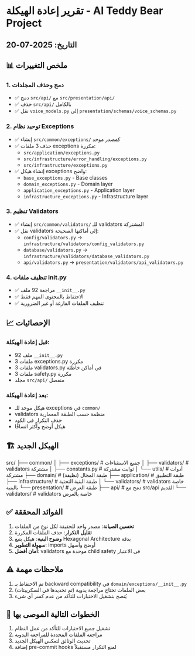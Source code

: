 # تقرير إعادة الهيكلة - AI Teddy Bear Project

## التاريخ: 2025-07-20

## 📊 ملخص التغييرات

### 1. دمج وحذف المجلدات
- ✅ دمج `src/api/` مع `src/presentation/api/`
- ✅ حذف `src/api/` بالكامل
- ✅ نقل `voice_models.py` إلى `presentation/schemas/voice_schemas.py`

### 2. توحيد نظام Exceptions
- ✅ إنشاء `src/common/exceptions/` كمصدر موحد
- ✅ حذف 3 ملفات exceptions مكررة:
  - `src/application/exceptions.py`
  - `src/infrastructure/error_handling/exceptions.py`
  - `src/infrastructure/exceptions.py`
- ✅ إنشاء هيكل exceptions واضح:
  - `base_exceptions.py` - Base classes
  - `domain_exceptions.py` - Domain layer
  - `application_exceptions.py` - Application layer
  - `infrastructure_exceptions.py` - Infrastructure layer

### 3. تنظيم Validators
- ✅ إنشاء `src/common/validators/` للـ validators المشتركة
- ✅ نقل validators إلى أماكنها الصحيحة:
  - `config/validators.py` → `infrastructure/validators/config_validators.py`
  - `database/validators.py` → `infrastructure/validators/database_validators.py`
  - `api/validators.py` → `presentation/validators/api_validators.py`

### 4. تنظيف ملفات __init__.py
- ✅ مراجعة 92 ملف `__init__.py`
- ✅ الاحتفاظ بالمحتوى المهم فقط
- ✅ تنظيف الملفات الفارغة أو غير الضرورية

## 📈 الإحصائيات

### قبل إعادة الهيكلة:
- 92 ملف `__init__.py`
- 3 ملفات exceptions.py مكررة
- 3 ملفات validators.py في أماكن خاطئة
- 3 ملفات safety.py مكررة
- مجلد `src/api/` منفصل

### بعد إعادة الهيكلة:
- هيكل موحد للـ exceptions في `common/`
- validators منظمة حسب الطبقة المعمارية
- حذف التكرار في الكود
- هيكل أوضح وأكثر اتساقًا

## 🏗️ الهيكل الجديد
src/
├── common/
│   ├── exceptions/      # جميع الاستثناءات
│   ├── validators/      # validators مشتركة
│   ├── constants.py     # ثوابت مشتركة
│   └── utils/          # أدوات مشتركة
├── domain/             # طبقة المجال (نظيفة)
├── application/        # طبقة التطبيق
├── infrastructure/     # طبقة البنية التحتية
│   └── validators/     # validators خاصة بالبنية
└── presentation/       # طبقة العرض
├── api/           # دمج مع src/api القديم
└── validators/    # validators خاصة بالعرض

## ✅ الفوائد المحققة

1. **تحسين الصيانة**: مصدر واحد للحقيقة لكل نوع من الملفات
2. **تقليل التكرار**: حذف الملفات المكررة
3. **وضوح البنية**: هيكل يتبع Hexagonal Architecture بدقة
4. **سهولة التطوير**: imports أوضح وأسهل
5. **أمان أفضل**: validators موحدة مع child safety في الاعتبار

## ⚠️ ملاحظات مهمة

1. تم الاحتفاظ بـ backward compatibility في `domain/exceptions/__init__.py`
2. بعض الملفات تحتاج مراجعة يدوية (تم تحديدها في السكريبتات)
3. يُنصح بتشغيل الاختبارات للتأكد من عدم كسر أي شيء

## 🔄 الخطوات التالية الموصى بها

1. تشغيل جميع الاختبارات للتأكد من عمل النظام
2. مراجعة الملفات المحددة للمراجعة اليدوية
3. تحديث الوثائق لتعكس الهيكل الجديد
4. إضافة pre-commit hooks لمنع التكرار مستقبلاً

